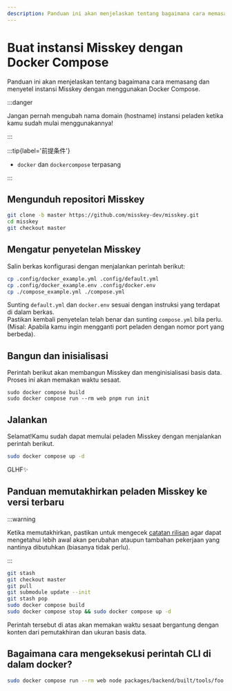 ```yaml
---
description: Panduan ini akan menjelaskan tentang bagaimana cara memasang dan menyetel instansi Misskey dengan menggunakan Docker Compose.
---
```


# Buat instansi Misskey dengan Docker Compose

Panduan ini akan menjelaskan tentang bagaimana cara memasang dan menyetel instansi Misskey dengan menggunakan Docker Compose.

:::danger

Jangan pernah mengubah nama domain (hostname) instansi peladen ketika kamu sudah mulai menggunakannya!

:::

:::tip{label='前提条件'}

- `docker` dan `dockercompose` terpasang

:::

## Mengunduh repositori Misskey

```sh
git clone -b master https://github.com/misskey-dev/misskey.git
cd misskey
git checkout master
```

## Mengatur penyetelan Misskey

Salin berkas konfigurasi dengan menjalankan perintah berikut:

```sh
cp .config/docker_example.yml .config/default.yml
cp .config/docker_example.env .config/docker.env
cp ./compose_example.yml ./compose.yml
```

Sunting `default.yml` dan `docker.env` sesuai dengan instruksi yang terdapat di dalam berkas.\
Pastikan kembali penyetelan telah benar dan sunting `compose.yml` bila perlu.(Misal: Apabila kamu ingin mengganti port peladen dengan nomor port yang berbeda).

## Bangun dan inisialisasi

Perintah berikut akan membangun Misskey dan menginisialisasi basis data. Proses ini akan memakan waktu sesaat.

```shell
sudo docker compose build
sudo docker compose run --rm web pnpm run init
```

## Jalankan

Selamat!Kamu sudah dapat memulai peladen Misskey dengan menjalankan perintah berikut.

```sh
sudo docker compose up -d
```

GLHF✨

## Panduan memutakhirkan peladen Misskey ke versi terbaru

:::warning

Ketika memutakhirkan, pastikan untuk mengecek [catatan rilisan](https://github.com/misskey-dev/misskey/blob/master/CHANGELOG.md) agar dapat mengetahui lebih awal akan perubahan ataupun tambahan pekerjaan yang nantinya dibutuhkan (biasanya tidak perlu).

:::

```sh
git stash
git checkout master
git pull
git submodule update --init
git stash pop
sudo docker compose build
sudo docker compose stop && sudo docker compose up -d
```

Perintah tersebut di atas akan memakan waktu sesaat bergantung dengan konten dari pemutakhiran dan ukuran basis data.

## Bagaimana cara mengeksekusi perintah CLI di dalam docker?

```sh
sudo docker compose run --rm web node packages/backend/built/tools/foo bar
```
